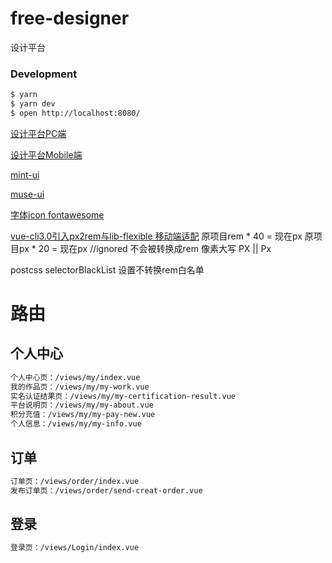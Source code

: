 # free-designer
设计平台

### Development

```bash
$ yarn
$ yarn dev
$ open http://localhost:8080/
```

[设计平台PC端](http://www.free-designer.cn/)

[设计平台Mobile端](http://www.free-designer.cn/m/)

[mint-ui](http://mint-ui.github.io/)

[muse-ui](https://muse-ui.org/#/zh-CN)

[字体icon fontawesome](https://fontawesome.com)

[vue-cli3.0引入px2rem与lib-flexible 移动端适配](https://blog.csdn.net/qq_31393401/article/details/82353267)
原项目rem * 40 = 现在px       原项目px * 20 = 现在px
//ignored   不会被转换成rem 像素大写  PX || Px

postcss  selectorBlackList   设置不转换rem白名单


# 路由

## 个人中心

```bash
个人中心页：/views/my/index.vue
我的作品页：/views/my/my-work.vue
实名认证结果页：/views/my/my-certification-result.vue
平台说明页：/views/my/my-about.vue
积分充值：/views/my/my-pay-new.vue
个人信息：/views/my/my-info.vue
```

## 订单

```bash
订单页：/views/order/index.vue
发布订单页：/views/order/send-creat-order.vue
```

## 登录

```bash
登录页：/views/Login/index.vue
```